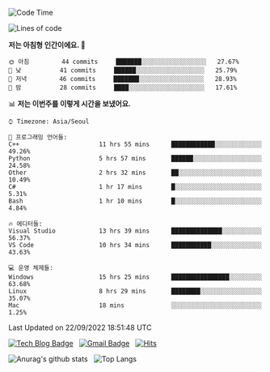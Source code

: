 <!-- ### Hi there 👋 -->

<!--
**dnchoi/dnchoi** is a ✨ _special_ ✨ repository because its `README.md` (this file) appears on your GitHub profile.

Here are some ideas to get you started:

- 🔭 I’m currently working on ...
- 🌱 I’m currently learning ...
- 👯 I’m looking to collaborate on ...
- 🤔 I’m looking for help with ...
- 💬 Ask me about ...
- 📫 How to reach me: ...
- 😄 Pronouns: ...
- ⚡ Fun fact: ...
-->

<!--START_SECTION:waka-->
![Code Time](http://img.shields.io/badge/Code%20Time-176%20hrs%2050%20mins-blue)

![Lines of code](https://img.shields.io/badge/%EC%A0%80%EB%8A%94%20%EC%97%AC%ED%83%9C%EA%B9%8C%EC%A7%80%20-60%20Thousand%20%EC%A4%84%EC%9D%98%20%EC%BD%94%EB%93%9C%EB%A5%BC%20%EC%9E%91%EC%84%B1%ED%96%88%EC%96%B4%EC%9A%94.-blue)

**저는 아침형 인간이에요. 🐤** 

```text
🌞 아침         44 commits     ███████░░░░░░░░░░░░░░░░░░   27.67% 
🌆 낮　         41 commits     ██████░░░░░░░░░░░░░░░░░░░   25.79% 
🌃 저녁         46 commits     ███████░░░░░░░░░░░░░░░░░░   28.93% 
🌙 밤　         28 commits     ████░░░░░░░░░░░░░░░░░░░░░   17.61%

```


📊 **저는 이번주를 이렇게 시간을 보냈어요.** 

```text
⌚︎ Timezone: Asia/Seoul

💬 프로그래밍 언어들: 
C++                      11 hrs 55 mins      ████████████░░░░░░░░░░░░░   49.26% 
Python                   5 hrs 57 mins       ██████░░░░░░░░░░░░░░░░░░░   24.58% 
Other                    2 hrs 32 mins       ██░░░░░░░░░░░░░░░░░░░░░░░   10.49% 
C#                       1 hr 17 mins        █░░░░░░░░░░░░░░░░░░░░░░░░   5.31% 
Bash                     1 hr 10 mins        █░░░░░░░░░░░░░░░░░░░░░░░░   4.84%

🔥 에디터들: 
Visual Studio            13 hrs 39 mins      ██████████████░░░░░░░░░░░   56.37% 
VS Code                  10 hrs 34 mins      ███████████░░░░░░░░░░░░░░   43.63%

💻 운영 체제들: 
Windows                  15 hrs 25 mins      ████████████████░░░░░░░░░   63.68% 
Linux                    8 hrs 29 mins       ████████░░░░░░░░░░░░░░░░░   35.07% 
Mac                      18 mins             ░░░░░░░░░░░░░░░░░░░░░░░░░   1.25%

```


 Last Updated on 22/09/2022 18:51:48 UTC
<!--END_SECTION:waka-->


[![Tech Blog Badge](http://img.shields.io/badge/-Tech%20blog-black?style=flat-square&logo=github&link=https://zzsza.github.io/)](https://dnchoi.github.io/)
&nbsp;
[![Gmail Badge](https://img.shields.io/badge/Gmail-d14836?style=flat-square&logo=Gmail&logoColor=white&link=mailto:snugyun01@gmail.com)](mailto:dongnyeokc@gmail.com)
&nbsp;
[![Hits](https://hits.seeyoufarm.com/api/count/incr/badge.svg?url=https%3A%2F%2Fgithub.com%2Fgjbae1212%2Fhit-counter&count_bg=%233D7CC8&title_bg=%23555555&icon=&icon_color=%23E7E7E7&title=hits&edge_flat=false)](https://hits.seeyoufarm.com)

![Anurag's github stats](https://github-readme-stats.vercel.app/api?username=dnchoi&show_icons=true&theme=tokyonight)
&nbsp;
![Top Langs](https://github-readme-stats.vercel.app/api/top-langs/?username=dnchoi&layout=compact&theme=tokyonight)

<div align='center'>
